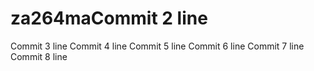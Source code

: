 # za264maCommit 2 line
Commit 3 line
Commit 4 line
Commit 5 line
Commit 6 line
Commit 7 line
Commit 8 line
